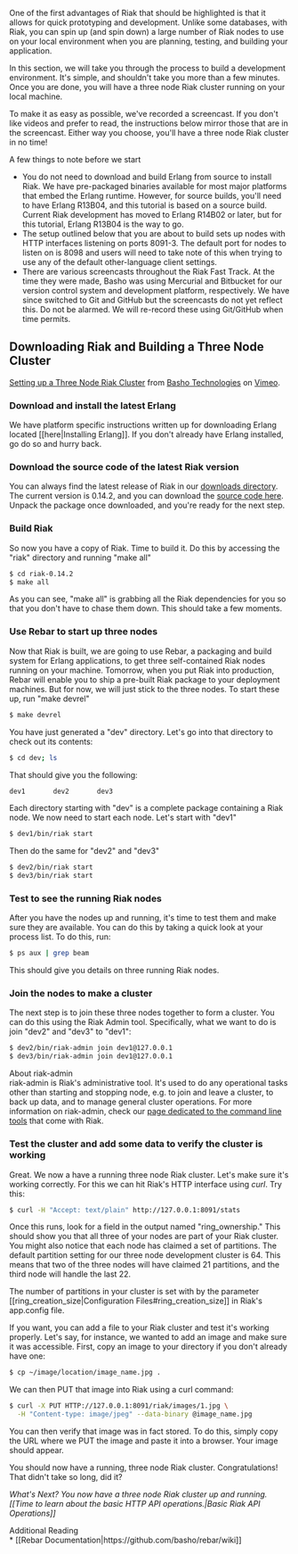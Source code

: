 One of the first advantages of Riak that should be highlighted is that it allows for quick prototyping and development. Unlike some databases, with Riak, you can spin up (and spin down) a large number of Riak nodes to use on your local environment when you are planning, testing, and building your application.

In this section, we will take you through the process to build a development environment. It's simple, and shouldn't take you more than a few minutes. Once you are done, you will have a three node Riak cluster running on your local machine.

To make it as easy as possible, we've recorded a screencast. If you don't like videos and prefer to read, the instructions below mirror those that are in the screencast. Either way you choose, you'll have a three node Riak cluster in no time!

<div class="note"><div class="title">A few things to note before we start</div>

<ul>
<li>You do not need to download and build Erlang from source to install Riak. We
have pre-packaged binaries available for most major platforms that embed the
Erlang runtime.  However, for source builds, you'll need to have Erlang R13B04,
and this tutorial is based on a source build. Current Riak development has moved
to Erlang R14B02 or later, but for this tutorial, Erlang R13B04 is the way to
go.</li>

<li>The setup outlined below that you are about to build sets up nodes with HTTP interfaces
listening on ports 8091-3. The default port for nodes to listen on is 8098 and users will
need to take note of this when trying to use any of the default other-language client
settings.</li>

<li>There are various screencasts throughout the Riak Fast Track. At the time they were
made, Basho was using Mercurial and Bitbucket for our version control system and development
platform, respectively. We have since switched to Git and GitHub but the screencasts do not
yet reflect this. Do not be alarmed. We will re-record these using Git/GitHub when time
permits.</li>
</ul>
</div>

## Downloading Riak and Building a Three Node Cluster
 
<div style="display:none" class="iframe-video" id="http://player.vimeo.com/video/11240885"></div>

<a href="http://vimeo.com/11240885">Setting up a Three Node Riak Cluster</a> from <a href="http://vimeo.com/bashotech">Basho Technologies</a> on <a href="http://vimeo.com">Vimeo</a>.

### Download and install the latest Erlang

We have platform specific instructions written up for downloading Erlang located [[here|Installing Erlang]]. If you don't already have Erlang installed, go do so and hurry back.

### Download the source code of the latest Riak version

You can always find the latest release of Riak in our [downloads directory](http://downloads.basho.com/riak/CURRENT/).
The current version is 0.14.2, and you can download the [source code
here](http://downloads.basho.com/riak/riak-0.14/riak-0.14.2.tar.gz). Unpack the package once downloaded, and you're
ready for the next step.

### Build Riak

So now you have a copy of Riak. Time to build it. Do this by accessing the "riak" directory and running "make all"

```bash
$ cd riak-0.14.2
$ make all
```

As you can see, "make all" is grabbing all the Riak dependencies for you so that you don't have to chase them down. This should take a few moments.

### Use Rebar to start up three nodes

Now that Riak is built, we are going to use Rebar, a packaging and build system for Erlang applications, to get three self-contained Riak nodes running on your machine. Tomorrow, when you put Riak into production, Rebar will enable you to ship a pre-built Riak package to your deployment machines. But for now, we will just stick to the three nodes. To start these up, run "make devrel"

```bash
$ make devrel
```

You have just generated a "dev" directory. Let's go into that directory to check out its contents:

```bash
$ cd dev; ls
```

That should give you the following:

```bash
dev1       dev2       dev3
```

Each directory starting with "dev" is a complete package containing a Riak node. We now need to start each node. Let's start with "dev1"

```bash
$ dev1/bin/riak start
```

Then do the same for "dev2" and "dev3"

```bash
$ dev2/bin/riak start
$ dev3/bin/riak start
```

### Test to see the running Riak nodes

After you have the nodes up and running, it's time to test them and make sure they are available. You can do this by taking a quick look at your process list. To do this, run:

```bash
$ ps aux | grep beam
```

This should give you details on three running Riak nodes.

### Join the nodes to make a cluster

The next step is to join these three nodes together to form a cluster. You can do this using the Riak Admin tool. Specifically, what we want to do is join "dev2" and "dev3" to "dev1":

```bash
$ dev2/bin/riak-admin join dev1@127.0.0.1
$ dev3/bin/riak-admin join dev1@127.0.0.1
```

<div class="info"><div class="title">About riak-admin</div>
riak-admin is Riak's administrative tool. It's used to do any operational tasks
other than starting and stopping node, e.g. to join and leave a cluster, to back
up data, and to manage general cluster operations. For more information on
riak-admin, check our <a
href="http://wiki.basho.com/Command-Line-Tools.html#riak-admin">page dedicated
to the command line tools</a> that come with Riak.
</div>

### Test the cluster and add some data to verify the cluster is working

Great. We now a have a running three node Riak cluster. Let's make sure it's working correctly. For this we can hit Riak's HTTP interface using _curl_. Try this:

```bash
$ curl -H "Accept: text/plain" http://127.0.0.1:8091/stats
```

Once this runs, look for a field in the output named "ring_ownership." This should show you that all three of your nodes are part of your Riak cluster. You might also notice that each node has claimed a set of partitions. The default partition setting for our three node development cluster is 64. This means that two of the three nodes will have claimed 21 partitions, and the third node will handle the last 22.

<div class="info">
The number of partitions in your cluster is set with by the parameter [[ring_creation_size|Configuration Files#ring_creation_size]] in Riak's app.config file.
</div>

If you want, you can add a file to your Riak cluster and test it's working properly. Let's say, for instance, we wanted to add an image and make sure it was accessible. First, copy an image to your directory if you don't already have one:

```bash
$ cp ~/image/location/image_name.jpg .
```

We can then PUT that image into Riak using a curl command:

```bash
$ curl -X PUT HTTP://127.0.0.1:8091/riak/images/1.jpg \
  -H "Content-type: image/jpeg" --data-binary @image_name.jpg
```

You can then verify that image was in fact stored. To do this, simply copy the URL where we PUT the image and paste it into a browser. Your image should appear.

You should now have a running, three node Riak cluster. Congratulations! That didn't take so long, did it?

*What's Next? You now have a three node Riak cluster up and running.* *[[Time to learn about the basic HTTP API operations.|Basic Riak API Operations]]*

<div class="info"><div class="title">Additional Reading</div>* [[Rebar Documentation|https://github.com/basho/rebar/wiki]]</div>
